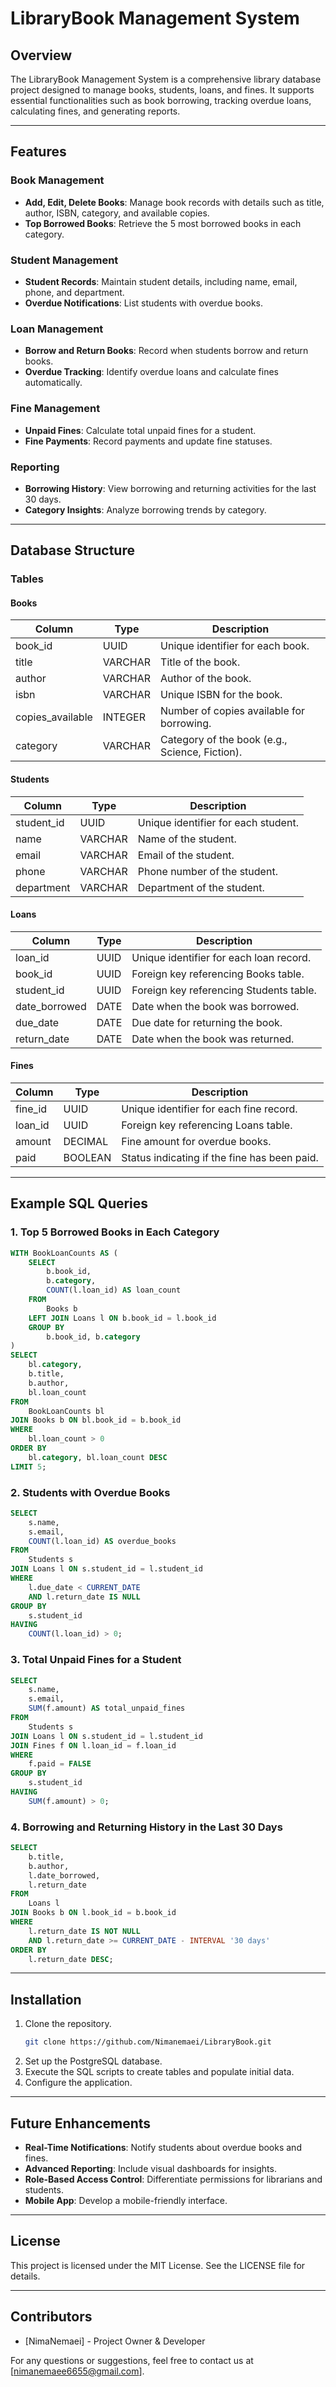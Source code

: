 # LibraryBook Management System

## Overview
The LibraryBook Management System is a comprehensive library database project designed to manage books, students, loans, and fines. It supports essential functionalities such as book borrowing, tracking overdue loans, calculating fines, and generating reports.

---

## Features

### Book Management
- **Add, Edit, Delete Books**: Manage book records with details such as title, author, ISBN, category, and available copies.
- **Top Borrowed Books**: Retrieve the 5 most borrowed books in each category.

### Student Management
- **Student Records**: Maintain student details, including name, email, phone, and department.
- **Overdue Notifications**: List students with overdue books.

### Loan Management
- **Borrow and Return Books**: Record when students borrow and return books.
- **Overdue Tracking**: Identify overdue loans and calculate fines automatically.

### Fine Management
- **Unpaid Fines**: Calculate total unpaid fines for a student.
- **Fine Payments**: Record payments and update fine statuses.

### Reporting
- **Borrowing History**: View borrowing and returning activities for the last 30 days.
- **Category Insights**: Analyze borrowing trends by category.

---

## Database Structure

### Tables

#### Books
| Column           | Type     | Description                                      |
|------------------|----------|--------------------------------------------------|
| book_id          | UUID     | Unique identifier for each book.                |
| title            | VARCHAR  | Title of the book.                              |
| author           | VARCHAR  | Author of the book.                             |
| isbn             | VARCHAR  | Unique ISBN for the book.                       |
| copies_available | INTEGER  | Number of copies available for borrowing.       |
| category         | VARCHAR  | Category of the book (e.g., Science, Fiction).  |

#### Students
| Column     | Type     | Description                                      |
|------------|----------|--------------------------------------------------|
| student_id | UUID     | Unique identifier for each student.             |
| name       | VARCHAR  | Name of the student.                            |
| email      | VARCHAR  | Email of the student.                           |
| phone      | VARCHAR  | Phone number of the student.                    |
| department | VARCHAR  | Department of the student.                      |

#### Loans
| Column        | Type     | Description                                      |
|---------------|----------|--------------------------------------------------|
| loan_id       | UUID     | Unique identifier for each loan record.         |
| book_id       | UUID     | Foreign key referencing Books table.            |
| student_id    | UUID     | Foreign key referencing Students table.         |
| date_borrowed | DATE     | Date when the book was borrowed.                |
| due_date      | DATE     | Due date for returning the book.                |
| return_date   | DATE     | Date when the book was returned.                |

#### Fines
| Column   | Type     | Description                                      |
|----------|----------|--------------------------------------------------|
| fine_id  | UUID     | Unique identifier for each fine record.         |
| loan_id  | UUID     | Foreign key referencing Loans table.            |
| amount   | DECIMAL  | Fine amount for overdue books.                  |
| paid     | BOOLEAN  | Status indicating if the fine has been paid.    |

---

## Example SQL Queries

### 1. Top 5 Borrowed Books in Each Category
```sql
WITH BookLoanCounts AS (
    SELECT
        b.book_id,
        b.category,
        COUNT(l.loan_id) AS loan_count
    FROM
        Books b
    LEFT JOIN Loans l ON b.book_id = l.book_id
    GROUP BY
        b.book_id, b.category
)
SELECT
    bl.category,
    b.title,
    b.author,
    bl.loan_count
FROM
    BookLoanCounts bl
JOIN Books b ON bl.book_id = b.book_id
WHERE
    bl.loan_count > 0
ORDER BY
    bl.category, bl.loan_count DESC
LIMIT 5;
```

### 2. Students with Overdue Books
```sql
SELECT
    s.name,
    s.email,
    COUNT(l.loan_id) AS overdue_books
FROM
    Students s
JOIN Loans l ON s.student_id = l.student_id
WHERE
    l.due_date < CURRENT_DATE
    AND l.return_date IS NULL
GROUP BY
    s.student_id
HAVING
    COUNT(l.loan_id) > 0;
```

### 3. Total Unpaid Fines for a Student
```sql
SELECT
    s.name,
    s.email,
    SUM(f.amount) AS total_unpaid_fines
FROM
    Students s
JOIN Loans l ON s.student_id = l.student_id
JOIN Fines f ON l.loan_id = f.loan_id
WHERE
    f.paid = FALSE
GROUP BY
    s.student_id
HAVING
    SUM(f.amount) > 0;
```

### 4. Borrowing and Returning History in the Last 30 Days
```sql
SELECT
    b.title,
    b.author,
    l.date_borrowed,
    l.return_date
FROM
    Loans l
JOIN Books b ON l.book_id = b.book_id
WHERE
    l.return_date IS NOT NULL
    AND l.return_date >= CURRENT_DATE - INTERVAL '30 days'
ORDER BY
    l.return_date DESC;
```

---

## Installation
1. Clone the repository.
   ```bash
   git clone https://github.com/Nimanemaei/LibraryBook.git
   ```
2. Set up the PostgreSQL database.
3. Execute the SQL scripts to create tables and populate initial data.
4. Configure the application.

---

## Future Enhancements
- **Real-Time Notifications**: Notify students about overdue books and fines.
- **Advanced Reporting**: Include visual dashboards for insights.
- **Role-Based Access Control**: Differentiate permissions for librarians and students.
- **Mobile App**: Develop a mobile-friendly interface.

---

## License
This project is licensed under the MIT License. See the LICENSE file for details.

---

## Contributors
- [NimaNemaei] - Project Owner & Developer

For any questions or suggestions, feel free to contact us at [nimanemaee6655@gmail.com].

